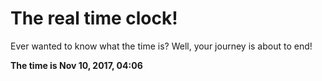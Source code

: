 # The real time clock!

Ever wanted to know what the time is? Well, your journey is about to end!

**The time is Nov 10, 2017, 04:06**